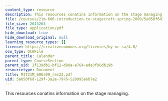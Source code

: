 ```yaml
---
content_type: resource
description: This resources conatins information on the stage managing.
file: /courses/21m-606-introduction-to-stagecraft-spring-2009/5a050f6d129f3a2e7976520995a6b7e2_MIT21M_606s09_res22.pdf
file_size: 2613263
file_type: application/pdf
hide_download: true
hide_download_original: null
learning_resource_types: []
license: https://creativecommons.org/licenses/by-nc-sa/4.0/
ocw_type: OCWFile
parent_title: Calendar
parent_type: CourseSection
parent_uid: 2f139db1-bf12-d88a-e764-eda3f96db19b
resourcetype: Document
title: MIT21M_606s09_res22.pdf
uid: 5a050f6d-129f-3a2e-7976-520995a6b7e2
---
```

This resources conatins information on the stage managing.